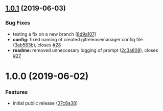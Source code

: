 ## [1.0.1](https://github.com/WormieCorp/generator-cake-addin/compare/v1.0.0...v1.0.1) (2019-06-03)


### Bug Fixes

* testing a fix on a new branch ([8d9a107](https://github.com/WormieCorp/generator-cake-addin/commit/8d9a107))
* **config:** fixed naming of created gitreleasemanager config file ([3ab583b](https://github.com/WormieCorp/generator-cake-addin/commit/3ab583b)), closes [#28](https://github.com/WormieCorp/generator-cake-addin/issues/28)
* **readme:** removed unneccesary logging of prompt ([2c3a808](https://github.com/WormieCorp/generator-cake-addin/commit/2c3a808)), closes [#27](https://github.com/WormieCorp/generator-cake-addin/issues/27)

# 1.0.0 (2019-06-02)


### Features

* initial public release ([37c8a38](https://github.com/WormieCorp/generator-cake-addin/commit/37c8a38))
